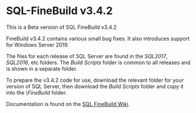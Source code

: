﻿# SQL-FineBuild v3.4.2
 
 This is a Beta version of SQL FineBuild v3.4.2
 
 FineBuild v3.4.2 contains various small bug fixes.  It also introduces support for Windows Server 2019.

The files for each release of SQL Server are found in the _SQL2017_, _SQL2016_, etc folders.  The _Build Scripts_ folder is common to all releases and is shown in a separate folder.

To prepare the v3.4.2 code for use, download the relevant folder for your version of SQL Server, then download the _Build Scripts_ folder and copy it into the _\FineBuild_ folder.  

Documentation is found on the [SQL FineBuild Wiki](https://github.com/SQL-FineBuild/Common/wiki).

